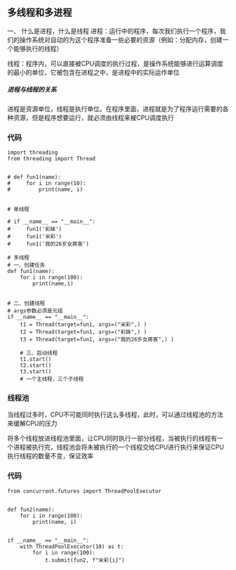 ## 多线程和多进程
一、 什么是进程，什么是线程
进程：运行中的程序，每次我们执行一个程序，我们的操作系统对自动的为这个程序准备一些必要的资源（例如：分配内存，创建一个能够执行的线程）

线程：程序内，可以直接被CPU调度的执行过程，是操作系统能够进行运算调度的最小的单位，它被包含在进程之中，是进程中的实际运作单位

##### 进程与线程的关系
进程是资源单位，线程是执行单位。在程序里面，进程就是为了程序运行需要的各种资源，但是程序想要运行，就必须由线程来被CPU调度执行

### 代码
    import threading
    from threading import Thread


    # def fun1(name):
    #     for i in range(10):
    #         print(name, i)


    # 单线程

    # if __name__ == "__main__":
    #     fun1('彩妹')
    #     fun1('米彩')
    #     fun1('我的26岁女房客')
    
    # 多线程
    # 一、创建任务
    def fun1(name):
        for i in range(100):
            print(name,i)
    
    
    # 二、创建线程
    # args参数必须是元组
    if __name__ == "__main__":
        t1 = Thread(target=fun1, args=("米彩",) )
        t2 = Thread(target=fun1, args=("彩妹",) )
        t3 = Thread(target=fun1, args=("我的26岁女房客",) )
    
        # 三、启动线程
        t1.start()
        t2.start()
        t3.start()
        # 一个主线程，三个子线程

### 线程池
当线程过多时，CPU不可能同时执行这么多线程，此时，可以通过线程池的方法来缓解CPU的压力

将多个线程放进线程池里面，让CPU同时执行一部分线程，当被执行的线程有一个进程被执行完，线程池会将未被执行的一个线程交给CPU进行执行来保证CPU执行线程的数量不变，保证效率

### 代码
    from concurrent.futures import ThreadPoolExecutor
    
    
    def fun2(name):
        for i in range(100):
            print(name, i)
    
    
    if __name__ == "__main__":
        with ThreadPoolExecutor(10) as t:
            for i in range(100):
                t.submit(fun2, f"米彩{i}")












